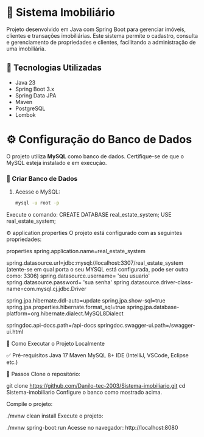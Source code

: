 # 🏡 Sistema Imobiliário

Projeto desenvolvido em Java com Spring Boot para gerenciar imóveis, clientes e transações imobiliárias. Este sistema permite o cadastro, consulta e gerenciamento de propriedades e clientes, facilitando a administração de uma imobiliária.

## 🚀 Tecnologias Utilizadas

- Java 23
- Spring Boot 3.x
- Spring Data JPA
- Maven
- PostgreSQL
- Lombok

# ⚙️ Configuração do Banco de Dados

O projeto utiliza **MySQL** como banco de dados. Certifique-se de que o MySQL esteja instalado e em execução.

### 📌 Criar Banco de Dados

1. Acesse o MySQL:
   ```bash
   mysql -u root -p

Execute o comando:
CREATE DATABASE real_estate_system;
USE real_estate_system;

⚙️ application.properties
O projeto está configurado com as seguintes propriedades:

properties
spring.application.name=real_estate_system

spring.datasource.url=jdbc:mysql://localhost:3307/real_estate_system (atente-se em qual porta o seu MYSQL está configurada, pode ser outra como: 3306)
spring.datasource.username= 'seu usuario' 
spring.datasource.password= 'sua senha'
spring.datasource.driver-class-name=com.mysql.cj.jdbc.Driver

spring.jpa.hibernate.ddl-auto=update
spring.jpa.show-sql=true
spring.jpa.properties.hibernate.format_sql=true
spring.jpa.database-platform=org.hibernate.dialect.MySQL8Dialect

springdoc.api-docs.path=/api-docs
springdoc.swagger-ui.path=/swagger-ui.html

🧪 Como Executar o Projeto Localmente

✅ Pré-requisitos
Java 17
Maven
MySQL 8+
IDE (IntelliJ, VSCode, Eclipse etc.)

🚀 Passos
Clone o repositório:

git clone https://github.com/Danilo-tec-2003/Sistema-imobiliario.git
cd Sistema-imobiliario
Configure o banco como mostrado acima.

Compile o projeto:

./mvnw clean install
Execute o projeto:

./mvnw spring-boot:run
Acesse no navegador:
http://localhost:8080

